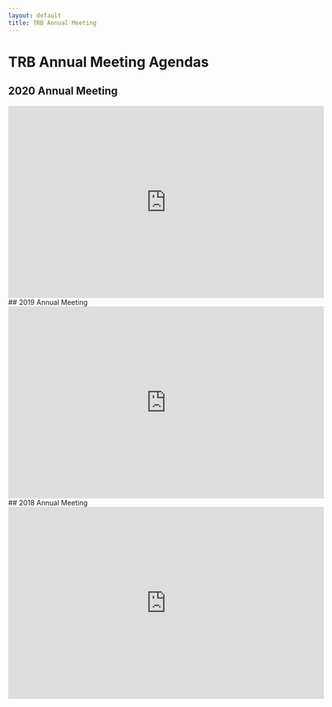 ```yaml
---
layout: default
title: TRB Annual Meeting
---
```


# TRB Annual Meeting Agendas

## 2020 Annual Meeting
<iframe src="https://docs.google.com/presentation/d/e/2PACX-1vTXbOjTr5cJFvs77-tUDW95s_iMQtZJ0z5EtF-aEfwH4XMnyZmDYcWK0iZl2nbdqQ/embed?start=false&loop=false&delayms=60000" frameborder="0" width="640" height="389" allowfullscreen="true" mozallowfullscreen="true" webkitallowfullscreen="true"></iframe>
## 2019 Annual Meeting
<iframe src="https://docs.google.com/presentation/d/e/2PACX-1vR0ynGZREnvJbvE9i9UAeF8_eYvBtE7WGHcan56BwptkcuXITIKxvjpQ9I27LgIcg/embed?start=false&loop=false&delayms=60000" frameborder="0" width="640" height="389" allowfullscreen="true" mozallowfullscreen="true" webkitallowfullscreen="true"></iframe>
## 2018 Annual Meeting
<iframe src="https://docs.google.com/presentation/d/e/2PACX-1vQomw35q9cHP5aH1ogVgNOj-7Y2d25pkmi53n2SMlrous_Et3N8E2AFt1tseOB3mQ/embed?start=false&loop=false&delayms=60000" frameborder="0" width="640" height="389" allowfullscreen="true" mozallowfullscreen="true" webkitallowfullscreen="true"></iframe>